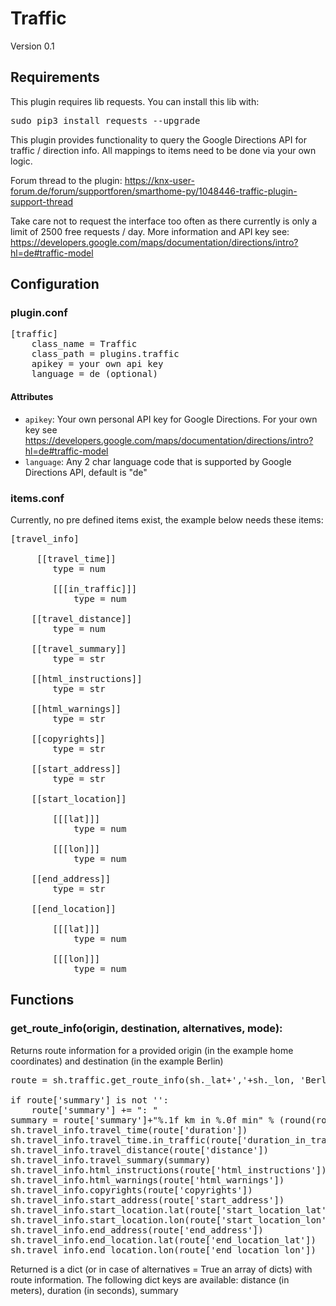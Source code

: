 # Traffic

Version 0.1

## Requirements
This plugin requires lib requests. You can install this lib with:
<pre>
sudo pip3 install requests --upgrade
</pre>

This plugin provides functionality to query the Google Directions API for traffic / direction info.
All mappings to items need to be done via your own logic.

Forum thread to the plugin: https://knx-user-forum.de/forum/supportforen/smarthome-py/1048446-traffic-plugin-support-thread

Take care not to request the interface too often as there currently is only a limit of 2500 free requests / day.
More information and API key see: https://developers.google.com/maps/documentation/directions/intro?hl=de#traffic-model

## Configuration

### plugin.conf
<pre>
[traffic]
    class_name = Traffic
    class_path = plugins.traffic
    apikey = your own api key
    language = de (optional)
</pre>

#### Attributes
  * `apikey`: Your own personal API key for Google Directions. For your own key see https://developers.google.com/maps/documentation/directions/intro?hl=de#traffic-model
  * `language`: Any 2 char language code that is supported by Google Directions API, default is "de"

### items.conf

Currently, no pre defined items exist, the example below needs these items:
<pre>
[travel_info]

     [[travel_time]]
        type = num

        [[[in_traffic]]]
            type = num

    [[travel_distance]]
        type = num

    [[travel_summary]]
        type = str

    [[html_instructions]]
        type = str

    [[html_warnings]]
        type = str

    [[copyrights]]
        type = str

    [[start_address]]
        type = str

    [[start_location]]

        [[[lat]]]
            type = num

        [[[lon]]]
            type = num

    [[end_address]]
        type = str

    [[end_location]]

        [[[lat]]]
            type = num

        [[[lon]]]
            type = num
</pre>
## Functions

### get_route_info(origin, destination, alternatives, mode):
Returns route information for a provided origin (in the example home coordinates) and destination (in the example Berlin)
<pre>
route = sh.traffic.get_route_info(sh._lat+','+sh._lon, 'Berlin', False, 'now', 'driving')

if route['summary'] is not '':
    route['summary'] += ": "
summary = route['summary']+"%.1f km in %.0f min" % (round(route['duration_in_traffic']/60,2), round(route['distance']/1000,2))
sh.travel_info.travel_time(route['duration'])
sh.travel_info.travel_time.in_traffic(route['duration_in_traffic'])
sh.travel_info.travel_distance(route['distance'])
sh.travel_info.travel_summary(summary)
sh.travel_info.html_instructions(route['html_instructions'])
sh.travel_info.html_warnings(route['html_warnings'])
sh.travel_info.copyrights(route['copyrights'])
sh.travel_info.start_address(route['start_address'])
sh.travel_info.start_location.lat(route['start_location_lat'])
sh.travel_info.start_location.lon(route['start_location_lon'])
sh.travel_info.end_address(route['end_address'])
sh.travel_info.end_location.lat(route['end_location_lat'])
sh.travel_info.end_location.lon(route['end_location_lon'])
</pre>
Returned is a dict (or in case of alternatives = True an array of dicts) with route information.
The following dict keys are available: distance (in meters), duration (in seconds), summary